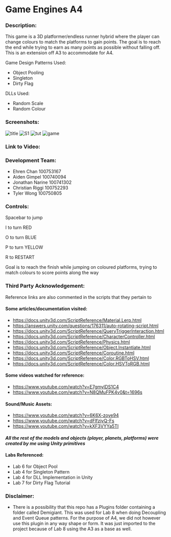 # Game Engines A4

### Description:
This game is a 3D platformer/endless runner hybrid where the player can change colours to match the platforms to gain points. The goal is to reach the end while trying to earn as many points as possible without falling off. This is an extension off A3 to accommodate for A4.

Game Design Patterns Used:
- Object Pooling
- Singleton
- Dirty Flag

DLLs Used:
- Random Scale 
- Random Colour

### Screenshots:
![title](https://user-images.githubusercontent.com/56273569/140430321-a594509a-d9ad-472a-9a36-91cf65815a00.PNG)
![S1](https://user-images.githubusercontent.com/56273569/140429965-0ff285b3-df5c-494e-ae96-bd107bb809b1.PNG)
![tut](https://user-images.githubusercontent.com/56273569/140430340-59ce2927-9a70-4b75-8d1c-cf62f4affc8e.PNG)
![game](https://user-images.githubusercontent.com/56273569/140430348-d6edc4ab-faa6-4542-93d6-39549a51406f.PNG)

### Link to Video: 

### Development Team:
- Ehren Chan 100753167
- Aiden Gimpel 100740094
- Jonathan Narine 100741302
- Christian Riggi 100752293
- Tyler Wong 100750805

### Controls:

Spacebar to jump

I to turn RED

O to turn BLUE

P to turn YELLOW

R to RESTART

Goal is to reach the finish while jumping on coloured platforms, trying to match colours to score points along the way

### Third Party Acknowledgement: 
Reference links are also commented in the scripts that they pertain to
#### Some articles/documentation visited:
- https://docs.unity3d.com/ScriptReference/Material.Lerp.html 
- https://answers.unity.com/questions/176311/auto-rotating-script.html 
- https://docs.unity3d.com/ScriptReference/QueryTriggerInteraction.html
- https://docs.unity3d.com/ScriptReference/CharacterController.html 
- https://docs.unity3d.com/ScriptReference/Physics.html
- https://docs.unity3d.com/ScriptReference/Object.Instantiate.html
- https://docs.unity3d.com/ScriptReference/Coroutine.html
- https://docs.unity3d.com/ScriptReference/Color.RGBToHSV.html
- https://docs.unity3d.com/ScriptReference/Color.HSVToRGB.html

#### Some videos watched for reference:
- https://www.youtube.com/watch?v=E7gmylDS1C4
- https://www.youtube.com/watch?v=N8QMuFPK4v0&t=1696s

#### Sound/Music Assets:
- https://www.youtube.com/watch?v=6K6X-zoye94
- https://www.youtube.com/watch?v=dFlfzjvQ-Fs
- https://www.youtube.com/watch?v=kXF3VYYa5TI

#### *All the rest of the models and objects (player, planets, platforms) were created by me using Unity primitives*

#### Labs Referenced:
- Lab 6 for Object Pool
- Lab 4 for Singleton Pattern
- Lab 4 for DLL Implementation in Unity
- Lab 7 for Dirty Flag Tutorial

### Disclaimer:
- There is a possibility that this repo has a Plugins folder containing a folder called Demigiant. This was used for Lab 8 when doing Decoupling and Event Queue patterns. For the purpose of A4, we did not however use this plugin in any way shape or form. It was just imported to the project because of Lab 8 using the A3 as a base as well.
